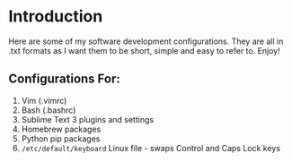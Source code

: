 Introduction
========================================================
Here are some of my software development configurations. They are all in .txt formats as I want them to be 
short, simple and easy to refer to. Enjoy!

Configurations For:
-------------------
1. Vim (.vimrc)
2. Bash (.bashrc)
3. Sublime Text 3 plugins and settings
4. Homebrew packages
5. Python pip packages
6. `/etc/default/keyboard` Linux file - swaps Control and Caps Lock keys
